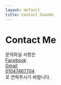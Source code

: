 ```yaml
---
layout: default
title: Contact GuanHo
---
```


<div id="contact">
  <h1 class="pageTitle">Contact Me</h1>
  <div class="contactContent">
    <p class="intro">문의하실 사항은 <br><a href="https://www.facebook.com/gaunho.kim?ref=bookmarks">Facebook</a><br><a href="mailto:pikachu77769@gmail.com">Gmail</a><br><a href="tel:01047467704">01047467704</a><br>로 연락주시기 바랍니다.</p>
  </div>
</div>
